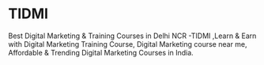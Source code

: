 # TIDMI
Best Digital Marketing &amp; Training Courses in Delhi NCR -TIDMI ,Learn &amp; Earn with Digital Marketing Training Course, Digital Marketing course near me, Affordable &amp; Trending Digital Marketing Courses in India.

